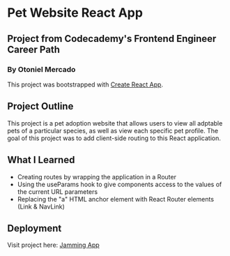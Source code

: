 # Pet Website React App

## Project from Codecademy's Frontend Engineer Career Path
### By Otoniel Mercado

This project was bootstrapped with [Create React App](https://github.com/facebook/create-react-app).

## Project Outline 

This project is a pet adoption website that allows users to view all adptable pets of a particular species, as well as view each specific pet profile. The goal of this project was to add client-side routing to this React application.

## What I Learned

<ul>
  <li>Creating routes by wrapping the application in a Router</li>
  <li>Using the useParams hook to give components access to the values of the current URL parameters</li>
  <li>Replacing the "a" HTML anchor element with React Router elements (Link & NavLink)</li>  
</ul>

## Deployment

Visit project here: <a href="https://jammiing-pro.netlify.app/">Jamming App</a>
